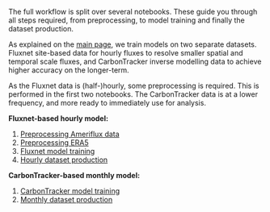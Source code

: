 The full workflow is split over several notebooks.
These guide you through all steps required, from preprocessing, to model training and finally the dataset production.

As explained on the [main page](index.md), we train models on two separate datasets.
Fluxnet site-based data for hourly fluxes to resolve smaller spatial and temporal scale fluxes,
and CarbonTracker inverse modelling data to achieve higher accuracy on the longer-term.

As the Fluxnet data is (half-)hourly, some preprocessing is required. This is performed in the first two notebooks.
The CarbonTracker data is at a lower frequency, and more ready to immediately use for analysis.

**Fluxnet-based hourly model:**

 1. [Preprocessing Ameriflux data](notebooks/preprocess_ameriflux.ipynb)
 1. [Preprocessing ERA5](notebooks/preprocess_ERA5_sites.ipynb)
 1. [Fluxnet model training](notebooks/train_fluxnet_models.ipynb)
 1. [Hourly dataset production](notebooks/produce_fluxnet_dataset.ipynb)

**CarbonTracker-based monthly model:**

 1. [CarbonTracker model training](notebooks/train_carbontracker_model.ipynb)
 1. [Monthly dataset production](notebooks/produce_carbontracker_dataset.ipynb)
